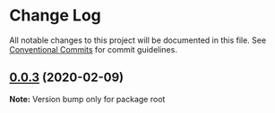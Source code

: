 # Change Log

All notable changes to this project will be documented in this file.
See [Conventional Commits](https://conventionalcommits.org) for commit guidelines.

## [0.0.3](https://github.com/mikhailbalin/test-monorepo/compare/v0.0.2...v0.0.3) (2020-02-09)

**Note:** Version bump only for package root
